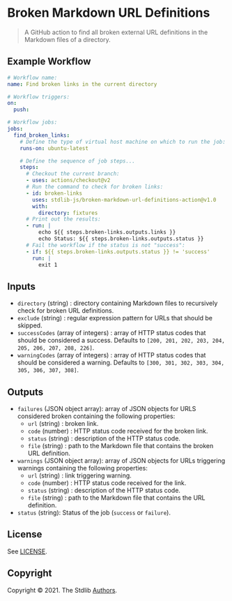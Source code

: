 <!--

@license Apache-2.0

Copyright (c) 2021 The Stdlib Authors.

Licensed under the Apache License, Version 2.0 (the "License");
you may not use this file except in compliance with the License.
You may obtain a copy of the License at

   http://www.apache.org/licenses/LICENSE-2.0

Unless required by applicable law or agreed to in writing, software
distributed under the License is distributed on an "AS IS" BASIS,
WITHOUT WARRANTIES OR CONDITIONS OF ANY KIND, either express or implied.
See the License for the specific language governing permissions and
limitations under the License.

-->

# Broken Markdown URL Definitions

> A GitHub action to find all broken external URL definitions in the Markdown files of a directory.

## Example Workflow

```yml
# Workflow name:
name: Find broken links in the current directory

# Workflow triggers:
on:
  push:

# Workflow jobs:
jobs:
  find_broken_links:
    # Define the type of virtual host machine on which to run the job:
    runs-on: ubuntu-latest

    # Define the sequence of job steps...
    steps:
      # Checkout the current branch:
      - uses: actions/checkout@v2
      # Run the command to check for broken links:
      - id: broken-links
        uses: stdlib-js/broken-markdown-url-definitions-action@v1.0
        with:
          directory: fixtures
      # Print out the results:
      - run: |
          echo ${{ steps.broken-links.outputs.links }}
          echo Status: ${{ steps.broken-links.outputs.status }}
      # Fail the workflow if the status is not "success":
      - if: ${{ steps.broken-links.outputs.status }} != 'success'
        run: |
          exit 1
```


## Inputs

-   `directory` (string) : directory containing Markdown files to recursively check for broken URL definitions.
-   `exclude` (string) : regular expression pattern for URLs that should be skipped. 
-   `successCodes` (array of integers) : array of HTTP status codes that should be considered a success. Defaults to `[200, 201, 202, 203, 204, 205, 206, 207, 208, 226]`.
-   `warningCodes` (array of integers) : array of HTTP status codes that should be considered a warning. Defaults to `[300, 301, 302, 303, 304, 305, 306, 307, 308]`.


## Outputs 

-  `failures` (JSON object array): array of JSON objects for URLS considered broken containing the following properties:
    -   `url` (string) : broken link.
    -   `code` (number) : HTTP status code received for the broken link.
    -   `status` (string) : description of the HTTP status code.
    -   `file` (string) : path to the Markdown file that contains the broken URL definition.
-  `warnings` (JSON object array): array of JSON objects for URLs triggering warnings containing the following properties:
    -   `url` (string) : link triggering warning.
    -   `code` (number) : HTTP status code received for the link.
    -   `status` (string) : description of the HTTP status code.
    -   `file` (string) : path to the Markdown file that contains the URL definition.
-  `status` (string): Status of the job (`success` or `failure`).


## License

See [LICENSE][stdlib-license].


## Copyright

Copyright &copy; 2021. The Stdlib [Authors][stdlib-authors].

<!-- Section for all links. Make sure to keep an empty line after the `section` element and another before the `/section` close. -->

<section class="links">

[stdlib]: https://github.com/stdlib-js/stdlib

[stdlib-authors]: https://github.com/stdlib-js/stdlib/graphs/contributors

[stdlib-license]: https://raw.githubusercontent.com/stdlib-js/assign-issue-on-label-action/master/LICENSE

</section>

<!-- /.links -->
